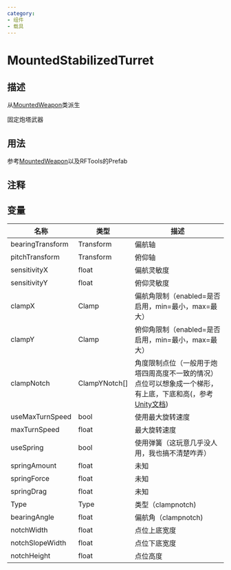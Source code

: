 ```yaml
---
category: 
- 组件
- 载具
---
```

# MountedStabilizedTurret

## 描述
从[MountedWeapon](./MountedWeapon.md)类派生

固定炮塔武器

## 用法

参考[MountedWeapon](./MountedWeapon.md)以及RFTools的Prefab

## 注释

## 变量
| 名称 | 类型 | 描述 |
| ----------- | ----------- | ----------- |
| bearingTransform | Transform | 偏航轴 |
| pitchTransform | Transform | 俯仰轴 |
| sensitivityX | float | 偏航灵敏度 |
| sensitivityY | float | 俯仰灵敏度 |
| clampX | Clamp | 偏航角限制（enabled=是否启用，min=最小，max=最大） |
| clampY | Clamp | 俯仰角限制（enabled=是否启用，min=最小，max=最大） |
| clampNotch | ClampYNotch[]  | 角度限制点位（一般用于炮塔四周高度不一致的情况）点位可以想象成一个梯形，有上底，下底和高(，参考[Unity文档](https://docs.unity.cn/cn/2020.3/ScriptReference/Mathf.Clamp.html)) |
| useMaxTurnSpeed | bool | 使用最大旋转速度 |
| maxTurnSpeed | float | 最大旋转速度 |
| useSpring | bool  | 使用弹簧（这玩意几乎没人用，我也搞不清楚咋弄） |
| springAmount | float | 未知 |
| springForce | float  | 未知 |
| springDrag |  float| 未知 |
| Type | Type | 类型（clampnotch)  |
| bearingAngle | float | 偏航角（clampnotch) |
| notchWidth | float | 点位上底宽度 |
| notchSlopeWidth | float | 点位下底宽度 |
| notchHeight |  float | 点位高度 |
